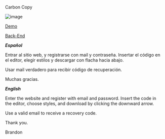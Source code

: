 Carbon Copy

![image](https://res.cloudinary.com/daynclfo8/image/upload/v1732568128/carbon.png)

[Demo](https://www.youtube.com/watch?v=bb8RomFHFdg)

[Back-End](https://github.com/pibelanzallamas/carbon-copy-back)

_**Español**_

Entrar al sitio web, y registrarse con mail y contraseña. Insertar el código en el editor, elegir estilos y descargar con flacha hacia abajo.

Usar mail verdadero para recibir código de recuperación.

Muchas gracias.

_**English**_

Enter the website and register with email and password. Insert the code in the editor, choose styles, and download by clicking the downward arrow.

Use a valid email to receive a recovery code.

Thank you.

Brandon
